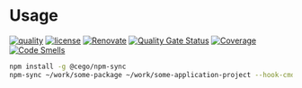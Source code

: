 # Usage

[![quality](https://img.shields.io/github/actions/workflow/status/cego/npm-sync/quality.yml?branch=main)](https://github.com/cego/npm-sync/actions)
[![license](https://img.shields.io/github/license/cego/npm-sync)](https://npmjs.org/package/npm-sync)
[![Renovate](https://img.shields.io/badge/renovate-enabled-brightgreen.svg)](https://renovatebot.com)
[![Quality Gate Status](https://sonarcloud.io/api/project_badges/measure?project=cego_npm-sync&metric=alert_status)](https://sonarcloud.io/dashboard?id=cego_npm-sync)
[![Coverage](https://sonarcloud.io/api/project_badges/measure?project=cego_npm-sync&metric=coverage)](https://sonarcloud.io/dashboard?id=cego_npm-sync)
[![Code Smells](https://sonarcloud.io/api/project_badges/measure?project=cego_npm-sync&metric=code_smells)](https://sonarcloud.io/dashboard?id=cego_npm-sync)


```sh
npm install -g @cego/npm-sync
npm-sync ~/work/some-package ~/work/some-application-project --hook-cmd "npm run build"
```
